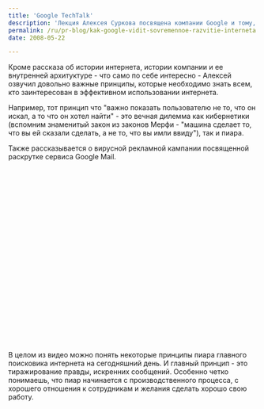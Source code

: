 ```yaml
---
title: 'Google TechTalk'
description: 'Лекция Алексея Суркова посвящена компании Google и тому, как эта компания оценивает современное развитие интернет-технологий.'
permalink: /ru/pr-blog/kak-google-vidit-sovremennoe-razvitie-interneta
date: 2008-05-22

---
```


Кроме рассказа об истории интернета, истории компании и ее внутренней архитуктуре - что само по себе интересно - Алексей озвучил довольно важные принципы, которые необходимо знать всем, кто заинтересован в эффективном использовании интернета.

Например, тот принцип что "важно показать пользователю не то, что он искал, а то что он хотел найти" - это вечная дилемма как кибернетики (вспомним знаменитый закон из законов Мерфи - "машина сделает то, что вы ей сказали сделать, а не то, что вы имли ввиду"), так и пиара.

Также рассказывается о вирусной рекламной кампании посвященной раскрутке сервиса Google Mail.

<object width="425" height="355"><param name="movie" value="https://www.youtube.com/v/VsvfAUaKiwo&hl=en"></param><param name="wmode" value="transparent"></param><embed src="https://www.youtube.com/v/VsvfAUaKiwo&amp;hl=en" type="application/x-shockwave-flash" wmode="transparent" width="425" height="355"></embed></object>

В целом из видео можно понять некоторые принципы пиара главного поисковика интернета на сегодняшний день. И главный принцип - это тиражирование правды, искренних сообщений. Особенно четко понимаешь, что пиар начинается с производственного процесса, с хорошего отношения к сотрудникам и желания сделать хорошо свою работу.

